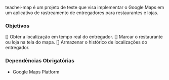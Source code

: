 teachei-map é um projeto de teste que visa implementar o Google Maps em um aplicativo de rastreamento de entregadores para restaurantes e lojas.

### Objetivos
[] Obter a localização em tempo real do entregador.
[] Marcar o restaurante ou loja na tela do mapa.
[] Armazenar o histórico de localizações do entregador.

### Dependências Obrigatórias
- Google Maps Platform